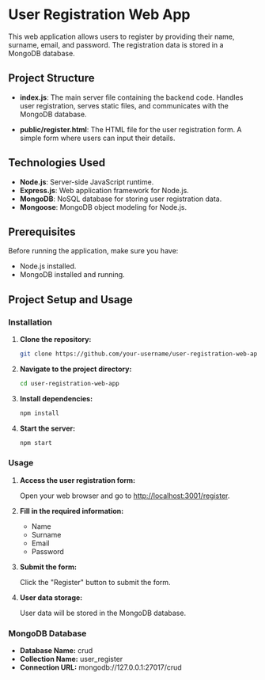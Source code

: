 # User Registration Web App

This web application allows users to register by providing their name, surname, email, and password. The registration data is stored in a MongoDB database.

## Project Structure

- **index.js**: The main server file containing the backend code. Handles user registration, serves static files, and communicates with the MongoDB database.

- **public/register.html**: The HTML file for the user registration form. A simple form where users can input their details.

## Technologies Used

- **Node.js**: Server-side JavaScript runtime.
- **Express.js**: Web application framework for Node.js.
- **MongoDB**: NoSQL database for storing user registration data.
- **Mongoose**: MongoDB object modeling for Node.js.

## Prerequisites

Before running the application, make sure you have:

- Node.js installed.
- MongoDB installed and running.

## Project Setup and Usage

### Installation

1. **Clone the repository:**

    ```bash
    git clone https://github.com/your-username/user-registration-web-app.git
    ```

2. **Navigate to the project directory:**

    ```bash
    cd user-registration-web-app
    ```

3. **Install dependencies:**

    ```bash
    npm install
    ```

4. **Start the server:**

    ```bash
    npm start
    ```

### Usage

1. **Access the user registration form:**

    Open your web browser and go to [http://localhost:3001/register](http://localhost:3001/register).

2. **Fill in the required information:**

    - Name
    - Surname
    - Email
    - Password

3. **Submit the form:**

    Click the "Register" button to submit the form.

4. **User data storage:**

    User data will be stored in the MongoDB database.

### MongoDB Database

- **Database Name:** crud
- **Collection Name:** user_register
- **Connection URL:** mongodb://127.0.0.1:27017/crud

